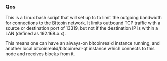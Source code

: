 ### Qos ###

This is a Linux bash script that will set up tc to limit the outgoing bandwidth for connections to the Bitcoin network. It limits outbound TCP traffic with a source or destination port of 13319, but not if the destination IP is within a LAN (defined as 192.168.x.x).

This means one can have an always-on bitcoinreald instance running, and another local bitcoinreald/bitcoinreal-qt instance which connects to this node and receives blocks from it.
